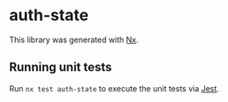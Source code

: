 # auth-state

This library was generated with [Nx](https://nx.dev).

## Running unit tests

Run `nx test auth-state` to execute the unit tests via [Jest](https://jestjs.io).
